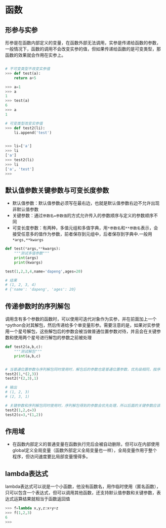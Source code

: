 # 函数

## 形参与实参

形参是在函数内部定义的变量，在函数外部无法调用，实参是传递给函数的参数，一般情况下，函数的调用不会改变实参的值，但如果传递给函数的是可变类型，那函数的效果就会作用在实参上。

```python

# 不可变类型不改变实参值
>>> def test(a):
	return a+5

>>> a=1
>>> a
1
>>> test(a)
6
>>> a
1

# 可变类型改变实参值
>>> def test2(li):
	li.append('test')

	
>>> li=['a']
>>> li
['a']
>>> test2(li)
>>> li
['a', 'test']
>>> 
```

## 默认值参数关键参数与可变长度参数

* 默认值参数：默认值参数必须写在最右边，也就是默认值参数右边不允许出现非默认值参数
* 关键参数：通过`参数名=参数值`的方式允许传入的参数顺序与定义的参数顺序不同
* 可变长度参数：有两种，多值元组和多值字典，用`*参数名`和`**参数名`表示，会接受任意多的值作为参数，前者保存到元组中，后者保存到字典中.一般用`*args,**kwargs`

```python
def test(*args,**kwargs):
    """测试多值参数"""
    print(args)
    print(kwargs)

test(1,2,3,4,name='dapeng',ages=20)

# 结果
# (1, 2, 3, 4)
# {'name': 'dapeng', 'ages': 20}
```

## 传递参数时的序列解包

调用含有多个参数的函数时，可以使用可迭代对象作为实参，并在前面加上一个`*`python会对其解包，然后传递给多个单变量形参。需要注意的是，如果对实参使用一个星号解包，这些解包后的参数会被当做普通位置参数对待，并且会在关键参数和使用两个星号进行解包的参数之前被处理

```python
def test2(a,b,c):
    """测试解包"""
    print(a,b,c)


# 当普通位置参数与序列解包同时使用时，解包后的参数也是普通位置参数，优先级相同，按序输出
test2(1,*(2,3))
test2(*(2,3),1)

# 输出
# (1, 2, 3)
# (2, 3, 1)

# 关键参数和序列解包同时使用时，序列解包得到的参数会优先处理，所以后面的关键参数应该写在前面，否则会抛出typeerror异常
test2(1,2,c=3)
test2(c=3,*(1,2))
```

## 作用域

* 在函数内部定义的普通变量在函数执行完后会被自动删除，但可以在内部使用global定义全局变量（函数外部定义全局变量也一样），全局变量作用于整个程序，但访问速度要比局部变量慢得多。

## lambda表达式

lambda表达式可以说是一个小函数，他没有函数名，用作临时使用（匿名函数），只可以包含一个表达式，但可以调用其他函数，还支持默认值参数和关键参数，表达式运算结果就相当于函数返回值

```python
>>> f=lambda x,y,z:x+y+z
>>> f(1,2,3)
6
>>> 
```